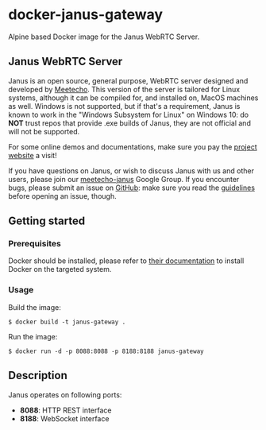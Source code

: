 # docker-janus-gateway

Alpine based Docker image for the Janus WebRTC Server.

## Janus WebRTC Server

Janus is an open source, general purpose, WebRTC server designed and developed by [Meetecho](http://www.meetecho.com). This version of the server is tailored for Linux systems, although it can be compiled for, and installed on, MacOS machines as well. Windows is not supported, but if that's a requirement, Janus is known to work in the "Windows Subsystem for Linux" on Windows 10: do **NOT** trust repos that provide .exe builds of Janus, they are not official and will not be supported.

For some online demos and documentations, make sure you pay the [project website](https://janus.conf.meetecho.com/) a visit!

If you have questions on Janus, or wish to discuss Janus with us and other users, please join our [meetecho-janus](https://groups.google.com/forum/#!forum/meetecho-janus) Google Group. If you encounter bugs, please submit an issue on [GitHub](https://github.com/meetecho/janus-gateway/issues): make sure you read the [guidelines](.github/ISSUE_TEMPLATE.md) before opening an issue, though.

## Getting started

### Prerequisites

Docker should be installed, please refer to [their documentation](https://docs.docker.com/get-docker/) to install Docker on the targeted system.

### Usage

Build the image:

```
$ docker build -t janus-gateway .
```

Run the image:

```
$ docker run -d -p 8088:8088 -p 8188:8188 janus-gateway
```

## Description

Janus operates on following ports:

* **8088**: HTTP REST interface
* **8188**: WebSocket interface
